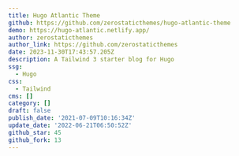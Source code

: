 ```yaml
---
title: Hugo Atlantic Theme
github: https://github.com/zerostaticthemes/hugo-atlantic-theme
demo: https://hugo-atlantic.netlify.app/
author: zerostaticthemes
author_link: https://github.com/zerostaticthemes
date: 2023-11-30T17:43:57.205Z
description: A Tailwind 3 starter blog for Hugo
ssg:
  - Hugo
css:
  - Tailwind
cms: []
category: []
draft: false
publish_date: '2021-07-09T10:16:34Z'
update_date: '2022-06-21T06:50:52Z'
github_star: 45
github_fork: 13
---
```


